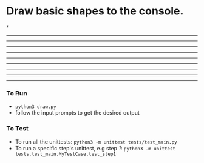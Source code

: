 # Draw basic shapes to the console.
    *
   ***
  *****
 *******
*********

*****
*****
*****
*****
*****

### To Run

* `python3 draw.py`
* follow the input prompts to get the desired output

### To Test

* To run all the unittests: `python3 -m unittest tests/test_main.py`
* To run a specific step's unittest, e.g step *1*: `python3 -m unittest tests.test_main.MyTestCase.test_step1`

